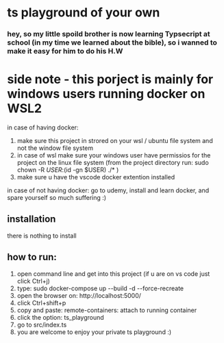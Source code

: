 # ts playground of your own
### hey, so my little spoild brother is now learning Typsecript at school (in my time we learned about the bible), so i wanned to make it easy for him to do his H.W

side note - this porject is mainly for windows users running docker on WSL2
===========================================================================


in case of having docker:
1. make sure this project in strored on your wsl / ubuntu file system and not the window file system
2. in case of wsl make sure your windows user have permissios for the project on the linux file system
 (from the project directory run: sudo chown -R $USER:$(id -gn $USER) ./* )
3. make sure u have the vscode docker extention installed

in case of not having docker: 
go to udemy, install and learn docker, and spare yourself so much suffering :)


## installation
there is nothing to install

## how to run:
1. open command line and get into this project (if u are on vs code just click Ctrl+j)
2. type: sudo docker-compose up --build -d --force-recreate
3. open the browser on: http://localhost:5000/
4. click Ctrl+shift+p
5. copy and paste: remote-containers: attach to running container
6. click the option: ts_playground
7. go to src/index.ts
8. you are welcome to enjoy your private ts playground :)
